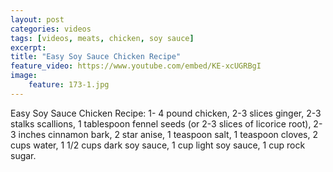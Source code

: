 ```yaml
---
layout: post
categories: videos
tags: [videos, meats, chicken, soy sauce]
excerpt: 
title: "Easy Soy Sauce Chicken Recipe"
feature_video: https://www.youtube.com/embed/KE-xcUGRBgI
image:
    feature: 173-1.jpg
---
```


Easy Soy Sauce Chicken Recipe: 1- 4 pound chicken, 2-3 slices ginger, 2-3 stalks scallions, 1 tablespoon fennel seeds (or 2-3 slices of licorice root), 2-3 inches cinnamon bark, 2 star anise, 1 teaspoon salt, 1 teaspoon cloves, 2 cups water, 1 1/2 cups dark soy sauce, 1 cup light soy sauce, 1 cup rock sugar.
